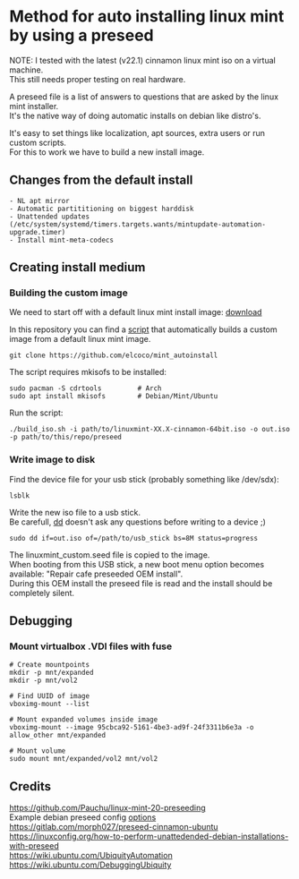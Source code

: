 # Method for auto installing linux mint by using a preseed
NOTE: I tested with the latest (v22.1) cinnamon linux mint iso on a virtual machine.  
      This still needs proper testing on real hardware.  

A preseed file is a list of answers to questions that are asked by the linux mint installer.  
It's the native way of doing automatic installs on debian like distro's.  

It's easy to set things like localization, apt sources, extra users or run custom scripts.  
For this to work we have to build a new install image.  

## Changes from the default install

    - NL apt mirror
    - Automatic partititioning on biggest harddisk
    - Unattended updates (/etc/system/systemd/timers.targets.wants/mintupdate-automation-upgrade.timer)
    - Install mint-meta-codecs

## Creating install medium
### Building the custom image
We need to start off with a default linux mint install image: [download](https://linuxmint.com/edition.php?id=319)

In this repository you can find a [script](/build_iso.sh) that automatically builds a custom image from a default linux mint image.  

    git clone https://github.com/elcoco/mint_autoinstall

The script requires mkisofs to be installed:  

    sudo pacman -S cdrtools         # Arch
    sudo apt install mkisofs        # Debian/Mint/Ubuntu

Run the script:

    ./build_iso.sh -i path/to/linuxmint-XX.X-cinnamon-64bit.iso -o out.iso -p path/to/this/repo/preseed

### Write image to disk
Find the device file for your usb stick (probably something like /dev/sdx):

    lsblk

Write the new iso file to a usb stick.  
Be carefull, [dd](https://www.man7.org/linux/man-pages/man1/dd.1.html) doesn't ask any questions before writing to a device ;)

    sudo dd if=out.iso of=/path/to/usb_stick bs=8M status=progress

The linuxmint_custom.seed file is copied to the image.  
When booting from this USB stick, a new boot menu option becomes available: "Repair cafe preseeded OEM install".  
During this OEM install the preseed file is read and the install should be completely silent.  

## Debugging
### Mount virtualbox .VDI files with fuse

    # Create mountpoints
    mkdir -p mnt/expanded
    mkdir -p mnt/vol2

    # Find UUID of image
    vboximg-mount --list

    # Mount expanded volumes inside image
    vboximg-mount --image 95cbca92-5161-4be3-ad9f-24f3311b6e3a -o allow_other mnt/expanded

    # Mount volume
    sudo mount mnt/expanded/vol2 mnt/vol2



## Credits
https://github.com/Pauchu/linux-mint-20-preseeding  
Example debian preseed config [options](https://www.debian.org/releases/bookworm/example-preseed.txt)   
https://gitlab.com/morph027/preseed-cinnamon-ubuntu  
https://linuxconfig.org/how-to-perform-unattedended-debian-installations-with-preseed  
https://wiki.ubuntu.com/UbiquityAutomation  
https://wiki.ubuntu.com/DebuggingUbiquity  

